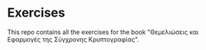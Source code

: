 # Exercises
This repo contains all the exercises for the book "Θεμελιώσεις και Εφαρμογές της Σύγχρονης Κρυπτογραφίας".
